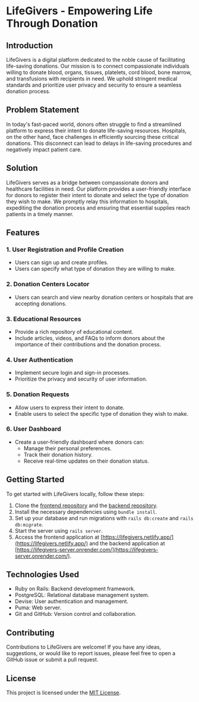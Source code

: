 # LifeGivers - Empowering Life Through Donation

## Introduction

LifeGivers is a digital platform dedicated to the noble cause of facilitating life-saving donations. Our mission is to connect compassionate individuals willing to donate blood, organs, tissues, platelets, cord blood, bone marrow, and transfusions with recipients in need. We uphold stringent medical standards and prioritize user privacy and security to ensure a seamless donation process.

## Problem Statement

In today's fast-paced world, donors often struggle to find a streamlined platform to express their intent to donate life-saving resources. Hospitals, on the other hand, face challenges in efficiently sourcing these critical donations. This disconnect can lead to delays in life-saving procedures and negatively impact patient care.

## Solution

LifeGivers serves as a bridge between compassionate donors and healthcare facilities in need. Our platform provides a user-friendly interface for donors to register their intent to donate and select the type of donation they wish to make. We promptly relay this information to hospitals, expediting the donation process and ensuring that essential supplies reach patients in a timely manner.

## Features

### 1. User Registration and Profile Creation
- Users can sign up and create profiles.
- Users can specify what type of donation they are willing to make.

### 2. Donation Centers Locator
- Users can search and view nearby donation centers or hospitals that are accepting donations.

### 3. Educational Resources
- Provide a rich repository of educational content.
- Include articles, videos, and FAQs to inform donors about the importance of their contributions and the donation process.

### 4. User Authentication
- Implement secure login and sign-in processes.
- Prioritize the privacy and security of user information.

### 5. Donation Requests
- Allow users to express their intent to donate.
- Enable users to select the specific type of donation they wish to make.

### 6. User Dashboard
- Create a user-friendly dashboard where donors can:
  - Manage their personal preferences.
  - Track their donation history.
  - Receive real-time updates on their donation status.

## Getting Started

To get started with LifeGivers locally, follow these steps:

1. Clone the [frontend repository](https://github.com/Orandifelix/lifegivers-client) and the [backend repository](https://github.com/Orandifelix/lifegivers-server).
2. Install the necessary dependencies using `bundle install`.
3. Set up your database and run migrations with `rails db:create` and `rails db:migrate`.
4. Start the server using `rails server`.
5. Access the frontend application at [https://lifegivers.netlify.app/](https://lifegivers.netlify.app/) and the backend application at [https://lifegivers-server.onrender.com/](https://lifegivers-server.onrender.com/).

## Technologies Used

- Ruby on Rails: Backend development framework.
- PostgreSQL: Relational database management system.
- Devise: User authentication and management.
- Puma: Web server.
- Git and GitHub: Version control and collaboration.

## Contributing

Contributions to LifeGivers are welcome! If you have any ideas, suggestions, or would like to report issues, please feel free to open a GitHub issue or submit a pull request.

## License

This project is licensed under the [MIT License](LICENSE).
